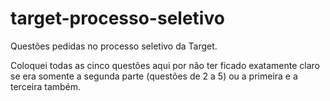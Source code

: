 # target-processo-seletivo
Questões pedidas no processo seletivo da Target.

Coloquei todas as cinco questões aqui por não ter ficado exatamente claro se era somente a segunda parte (questões de 2 a 5) ou a primeira e a terceira também.

